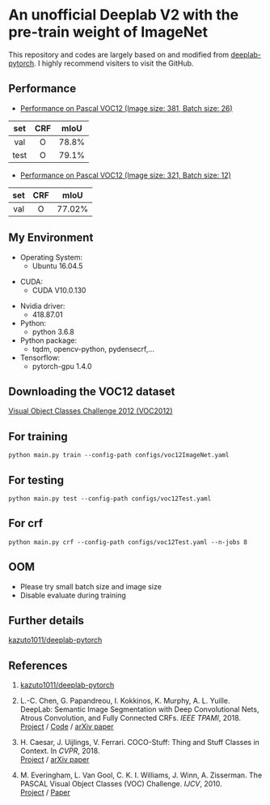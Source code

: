 # An unofficial Deeplab V2 with the pre-train weight of ImageNet
This repository and codes are largely based on and modified from [deeplab-pytorch](https://github.com/kazuto1011/deeplab-pytorch). I highly recommend visiters to visit the GitHub.

## Performance
- [Performance on Pascal VOC12 (Image size: 381, Batch size: 26)](https://drive.google.com/drive/u/1/folders/1g8faYlBB8DdJdjSdmMhlD_P-8czAzsdb)

| set      | CRF      | mIoU     |
| :---:    | :---:    |  :---:   |
| val    |O         | 78.8%   |
| test      |O         | 79.1%   |

- [Performance on Pascal VOC12 (Image size: 321, Batch size: 12)](https://drive.google.com/drive/u/1/folders/1q0xQDQf5BEvvDXFZA8QX0cGvZENT2K_v)

| set      | CRF      | mIoU     |
| :---:    | :---:    |  :---:   |
| val    |O         | 77.02%   |

## My Environment
- Operating System:
  - Ubuntu 16.04.5
<!-- - Memory
  - 128GB -->
- CUDA:
  - CUDA V10.0.130 
<!-- - GPU:
  - Tesla v100 30G * 2 -->
- Nvidia driver:
  - 418.87.01
- Python:
  - python 3.6.8
- Python package:
  - tqdm, opencv-python, pydensecrf,...
- Tensorflow:
  - pytorch-gpu 1.4.0

## Downloading the VOC12 dataset
[Visual Object Classes Challenge 2012 (VOC2012)](http://host.robots.ox.ac.uk/pascal/VOC/voc2012/)



## For training

```
python main.py train --config-path configs/voc12ImageNet.yaml
```

## For testing

```
python main.py test --config-path configs/voc12Test.yaml
```

## For crf

```
python main.py crf --config-path configs/voc12Test.yaml --n-jobs 8
```

## OOM
- Please try small batch size and image size
- Disable evaluate during training

## Further details

[kazuto1011/deeplab-pytorch](https://github.com/kazuto1011/deeplab-pytorch)

## References

1. [kazuto1011/deeplab-pytorch](https://github.com/kazuto1011/deeplab-pytorch)

2. L.-C. Chen, G. Papandreou, I. Kokkinos, K. Murphy, A. L. Yuille. DeepLab: Semantic Image
Segmentation with Deep Convolutional Nets, Atrous Convolution, and Fully Connected CRFs. *IEEE TPAMI*,
2018.<br>
[Project](http://liangchiehchen.com/projects/DeepLab.html) /
[Code](https://bitbucket.org/aquariusjay/deeplab-public-ver2) / [arXiv
paper](https://arxiv.org/abs/1606.00915)

3. H. Caesar, J. Uijlings, V. Ferrari. COCO-Stuff: Thing and Stuff Classes in Context. In *CVPR*, 2018.<br>
[Project](https://github.com/nightrome/cocostuff) / [arXiv paper](https://arxiv.org/abs/1612.03716)

4. M. Everingham, L. Van Gool, C. K. I. Williams, J. Winn, A. Zisserman. The PASCAL Visual Object
Classes (VOC) Challenge. *IJCV*, 2010.<br>
[Project](http://host.robots.ox.ac.uk/pascal/VOC) /
[Paper](http://host.robots.ox.ac.uk/pascal/VOC/pubs/everingham10.pdf)
